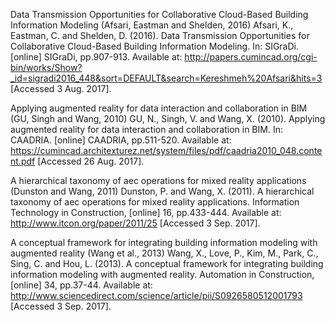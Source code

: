 Data Transmission Opportunities for Collaborative Cloud-Based Building Information Modeling
(Afsari, Eastman and Shelden, 2016)
Afsari, K., Eastman, C. and Shelden, D. (2016). Data Transmission Opportunities for Collaborative Cloud-Based Building Information Modeling. In: SIGraDi. [online] SIGraDi, pp.907-913. Available at: http://papers.cumincad.org/cgi-bin/works/Show?_id=sigradi2016_448&sort=DEFAULT&search=Kereshmeh%20Afsari&hits=3 [Accessed 3 Aug. 2017].


Applying augmented reality for data interaction and collaboration in BIM
(GU, Singh and Wang, 2010)
GU, N., Singh, V. and Wang, X. (2010). Applying augmented reality for data interaction and collaboration in BIM. In: CAADRIA. [online] CAADRIA, pp.511-520. Available at: https://cumincad.architexturez.net/system/files/pdf/caadria2010_048.content.pdf [Accessed 26 Aug. 2017].


A hierarchical taxonomy of aec operations for mixed reality applications
(Dunston and Wang, 2011)
Dunston, P. and Wang, X. (2011). A hierarchical taxonomy of aec operations for mixed reality applications. Information Technology in Construction, [online] 16, pp.433-444. Available at: http://www.itcon.org/paper/2011/25 [Accessed 3 Sep. 2017].


A conceptual framework for integrating building information modeling with augmented reality
(Wang et al., 2013)
Wang, X., Love, P., Kim, M., Park, C., Sing, C. and Hou, L. (2013). A conceptual framework for integrating building information modeling with augmented reality. Automation in Construction, [online] 34, pp.37-44. Available at: http://www.sciencedirect.com/science/article/pii/S0926580512001793 [Accessed 3 Sep. 2017].


